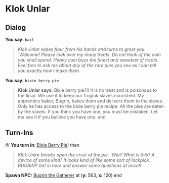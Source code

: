 # Klok Unlar
## Dialog

**You say:** `hail`



>*Klok Unlar wipes flour from his hands and turns to greet you. 'Welcome! Please look over my many treats. Do not think of the coin you shall spend. Heavy coin buys the finest and sweetest of treats. Feel free to ask me about any of the rare pies you see as I can tell you exactly how I make them.*

**You say:** `bixie berry pie`



>**Klok Unlar says:** Bixie berry pie?!!  It is no treat and is poisonous to the Iksar.  We use it to keep our froglok slaves nourished.  My apprentice baker, Bugrin, bakes them and delivers them to the slaves.  Only he has access to the bixie berry pie recipe.  All the pies are eaten by the slaves. If you think you have one, you must be mistaken.  Let me see it if you believe you have one.
end

## Turn-Ins



if( **You turn in:** [Bixie Berry Pie](/item/12676)) then 


>*Klok Unlar breaks open the crust of the pie. 'Wait! What is this? A device of some kind? It looks kind of like some sort of lockpick. BUGRIN!! Get in here and answer some questions at once!!*


**Spawn NPC:**  [Bugrin the Gatherer](/npc/106302) at (**y:** 563, **x:** 120)
end





